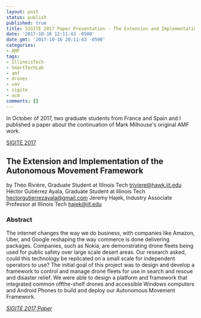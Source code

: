 ```yaml
---
layout: post
status: publish
published: true
title: SIGITE 2017 Paper Presentation - The Extension and Implementation of the Autonomous Movement Framework
date: '2017-10-16 12:11:43 -0500'
date_gmt: '2017-10-16 20:11:43 -0500'
categories:
- AMF
tags:
- IllinoisTech
- SmartTechLab
- amf
- drones
- uav
- sigite
- acm
comments: []
---
```


In October of 2017, two graduate students from France and Spain and I published a paper about the continuation of Mark Milhouse's original AMF work.  

[SIGITE 2017](http://www.sigite.org/?page_id=731)

## The Extension and Implementation of the Autonomous Movement Framework 

by Théo Rivière, Graduate Student at Illinois Tech triviere@hawk.iit.edu 
Héctor Gutiérrez Ayala, Graduate Student at Illinois Tech hectorgutierrezayala@gmail.com
Jeremy Hajek, Industry Associate Professor at Illinois Tech hajek@iit.edu

### Abstract
The internet changes the way we do business, with companies like Amazon, Uber, and Google reshaping the way commerce is done delivering packages. Companies, such as Nokia, are demonstrating drone fleets being used for public safety over large scale desert areas.  Our research asked, could this technology be replicated on a small scale for independent operators to use?  The initial goal of this project was to design and develop a framework to control and manage drone fleets for use in search and rescue and disaster relief.  We were able to design a platform and framework that integrated common offthe-shelf drones and accessible Windows computers and Android Phones to build and deploy our Autonomous Movement Framework.  
 
[*SIGITE 2017 Paper*](/assets/2017/11/TheExtensionandImplementationOfTheAutonomousMovementFramework-v2.pdf)


